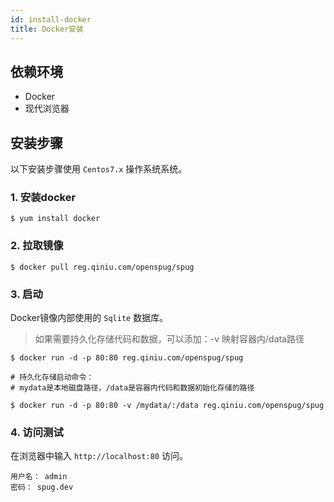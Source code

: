 ```yaml
---
id: install-docker
title: Docker安装
---
```

## 依赖环境

- Docker
- 现代浏览器

## 安装步骤
以下安装步骤使用 `Centos7.x` 操作系统系统。

### 1. 安装docker

```shell script
$ yum install docker
```

### 2. 拉取镜像
```shell script
$ docker pull reg.qiniu.com/openspug/spug
```

### 3. 启动
Docker镜像内部使用的 `Sqlite` 数据库。
> 如果需要持久化存储代码和数据，可以添加：-v 映射容器内/data路径
```shell script
$ docker run -d -p 80:80 reg.qiniu.com/openspug/spug

# 持久化存储启动命令：
# mydata是本地磁盘路径，/data是容器内代码和数据初始化存储的路径

$ docker run -d -p 80:80 -v /mydata/:/data reg.qiniu.com/openspug/spug
```

### 4. 访问测试
在浏览器中输入 `http://localhost:80` 访问。  
```
用户名： admin  
密码： spug.dev
```

